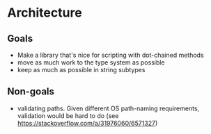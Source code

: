 # Architecture

## Goals
- Make a library that's nice for scripting with dot-chained methods
- move as much work to the type system as possible
- keep as much as possible in string subtypes

## Non-goals
- validating paths. Given different OS path-naming requirements, validation would be hard to do (see https://stackoverflow.com/a/31976060/6571327)

